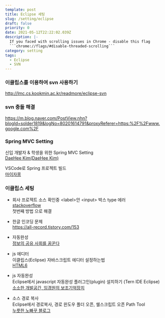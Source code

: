 ```yaml
---
template: post
title: Eclipse 세팅
slug: /setting/eclipse
draft: false
priority: 0
date: 2021-05-12T22:22:02.039Z
description: |-
  If you faced with scrolling issues in Chrome - disable this flag 
  ```chrome://flags/#disable-threaded-scrolling```
category: setting
tags:
  - Eclipse
  - SVN
---
```


### 이클립스를 이용하여 svn 사용하기

http://lmc.cs.kookmin.ac.kr/readmore/eclipse-svn

### svn 충돌 해결

https://m.blog.naver.com/PostView.nhn?blogId=solder1819&logNo=80201614791&proxyReferer=https:%2F%2Fwww.google.com%2F

### Spring MVC Setting

신입 개발자 & 학생을 위한 Spring MVC Setting  
[DaeHee Kim(DaeHee Kim)](https://www.popit.kr/%EC%8B%A0%EC%9E%85-%EA%B0%9C%EB%B0%9C%EC%9E%90-%ED%95%99%EC%83%9D%EC%9D%84-%EC%9C%84%ED%95%9C-spring-mvc-setting-1%ED%8E%B8)

VSCode로 Spring 프로젝트 빌드  
[마이자몽](https://myjamong.tistory.com/123)

### 이클립스 세팅

- 회사 프로젝트 소스 확인중 &lt;label&gt;안 &lt;input&gt; 박스 type 에러  
  [stackoverflow](https://stackoverflow.com/questions/17385167/attribute-value-uses-wrong-case-character-error-in-eclipse/51942389)  
  첫번째 방법 으로 해결

- 한글 인코딩 문제  
  https://all-record.tistory.com/153

- 자동완성  
  [정보의 공유 사회를 꿈꾼다](https://ddolcat.tistory.com/517?category=782654)

- js 에디터  
  이클립스(Eclipse) 자바스크립트 에디터 설정하는법  
  [HTML6](https://html6.tistory.com/415)

- js 자동완성  
  Eclipse에서 javascript 자동완성 플러그인(plugin) 설치하기 (Tern IDE Eclipse)  
  [소소한 개발공간, 임경원의 보조기억장치](https://devlimk1.tistory.com/37)

- 소스 경로 복사  
  Eclipse에서 경로복사, 경로 윈도우 폴더 오픈, 쉘스크립트 오픈 Path Tool  
  [누릇한 노빠꾸 블로그](https://nobacking.tistory.com/28)
